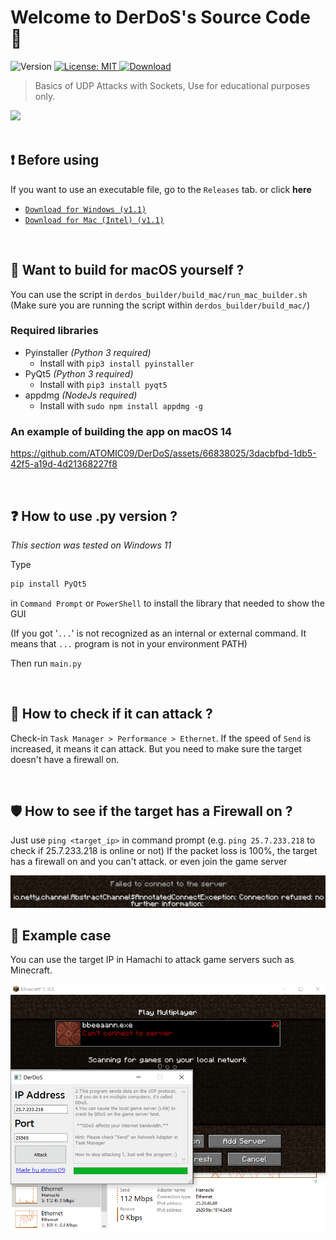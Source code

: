<h1 align="left">Welcome to DerDoS's Source Code 👀</h1>
<p>
  <img alt="Version" src="https://img.shields.io/badge/version-1.1-blue.svg?cacheSeconds=2592000" />
  <a href="#" target="_blank">
    <img alt="License: MIT" src="https://img.shields.io/badge/License-MIT-yellow.svg" />
  </a>
  <a href="https://github.com/ATOMIC09/DerDoS/tags">
      <img alt="Download" src="https://img.shields.io/github/downloads/ATOMIC09/DerDoS/total" />
  </a>
</p>

> Basics of UDP Attacks with Sockets, Use for educational purposes only.
<img src ="https://github.com/ATOMIC09/DerDoS/assets/66838025/45a09a70-d769-4e89-b328-9fdb44f7fee4" />
<br>
<br>

## ❗ Before using
If you want to use an executable file, go to the `Releases` tab. or click **here**
- [`Download for Windows (v1.1)`](https://github.com/ATOMIC09/DerDoS/releases/download/v1.1/DerDos-1.1-windows-x86_64.exe)
- [`Download for Mac (Intel) (v1.1)`](https://github.com/ATOMIC09/DerDoS/releases/download/v1.1/DerDos-1.1-mac-x86_64.dmg)

<br>

## 🍎 Want to build for macOS yourself ? 
You can use the script in `derdos_builder/build_mac/run_mac_builder.sh` (Make sure you are running the script within `derdos_builder/build_mac/`)

### Required libraries
- Pyinstaller *(Python 3 required)*
  - Install with `pip3 install pyinstaller`
- PyQt5 *(Python 3 required)*
  - Install with `pip3 install pyqt5`
- appdmg *(NodeJs required)*
  - Install with  `sudo npm install appdmg -g`

### An example of building the app on macOS 14
https://github.com/ATOMIC09/DerDoS/assets/66838025/3dacbfbd-1db5-42f5-a19d-4d21368227f8

<br>

## ❓ How to use .py version ?
*This section was tested on Windows 11*

Type
```sh
pip install PyQt5
```
in `Command Prompt` or `PowerShell` to install the library that needed to show the GUI

(If you got '`...`' is not recognized as an internal or external command. It means that `...` program is not in your environment PATH)

Then run `main.py`

<br>

## 🤔 How to check if it can attack ?

Check-in `Task Manager > Performance > Ethernet`.
If the speed of `Send` is increased, it means it can attack.
But you need to make sure the target doesn't have a firewall on.

<br>

## 🛡 How to see if the target has a Firewall on ?

Just use `ping <target_ip>` in command prompt
(e.g. `ping 25.7.233.218` to check if 25.7.233.218 is online or not)
If the packet loss is 100%, the target has a firewall on and you can't attack. or even join the game server

<img src ="https://raw.githubusercontent.com/ATOMIC09/DerDoS/main/derdos_builder/asset/mc_firewall_on.jpg" />
<br>

## 🚀 Example case
You can use the target IP in Hamachi to attack game servers such as Minecraft.

<img src ="https://raw.githubusercontent.com/ATOMIC09/DerDoS/main/derdos_builder/asset/example_case.png" />
